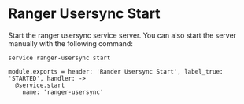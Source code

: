 
# Ranger Usersync Start

Start the ranger usersync service server. You can also start the server
manually with the following command:

```
service ranger-usersync start
```

    module.exports = header: 'Rander Usersync Start', label_true: 'STARTED', handler: ->
      @service.start
        name: 'ranger-usersync'
